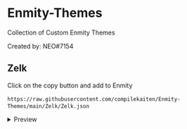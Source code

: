 # Enmity-Themes
Collection of Custom Enmity Themes

Created by: NEO#7154

## Zelk
Click on the copy button and add to Enmity
```
https://raw.githubusercontent.com/compilekaiten/Enmity-Themes/main/Zelk/Zelk.json
```
<details>
<summary>Preview</summary>

![Zelk](.assets/images/Image.png?raw=true "Zelk preview")

</details>

